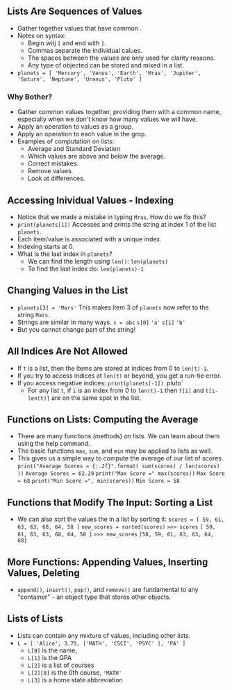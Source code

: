 ## Lists Are Sequences of Values
- Gather together values that have common .
- Notes on syntax:
	- Begin witj `[` and end with `]`.
	- Commas separate the individual calues.
	- The spaces between the values are only used for clarity reasons.
	- Any type of objected can be stored and mixed in a list.
- `planets = [ 'Mercury', 'Venus', 'Earth', 'Mras', 'Jupiter', 'Saturn', 'Neptune', 'Uranus', 'Pluto' ]`
### Why Bother?
- Gather common values together, providing them with a common name, especially when we don't know how many values we will have.
- Apply an operation to values as a group.
- Apply an operation to each value in the grop.
- Examples of computation on lists:
	- Average and Standard Deviation
	- Which values are above and below the average.
	- Correct mistakes.
	- Remove values.
	- Look at differences.
## Accessing Inividual Values - Indexing
- Notice that we made a mistake in typing `Mras`. How do we fix this?
- `print(planets[1])`
  Accesses and prints the string at index 1 of the list `planets`.
- Each item/value is associated with a unique index.
-  Indexing starts at 0.
- What is the last index in `planets`?
	- We can find the length using `len()`:
	  `len(planets)`
	- To find the last index do:
	  `len(planets)-1`
## Changing Values in the List
- `planets[3] = 'Mars'`
  This makes item 3 of `planets` now refer to the string `Mars`.
- Strings are similar in many ways.
  `s = abc`
  `s[0]`
  `'a'`
  `s[1]`
  `'b'`
- But you cannot change part of the string!
## All Indices Are Not Allowed
- If `t` is a list, then the items are stored at indices from 0 to `len(t)-1`.
- If you try to access indices at `len(t)` or beyond, you get a run-tie error.
- If you access negative indices:
  `print(planets[-1])
  `pluto`
  - For any list `t`, if `i` is an index from 0 to `len(t)-1` then `t[i]` and `t[i-len(t)]` are on the same spot in the list.
## Functions on Lists: Computing the Average
- There are many functions (methods) on lists. We can learn about them using the help command.
- The basic functions `max`, `sum`, and `min` may be applied to lists as well.
- This gives us a simple way to compute the average of our list of scores.
  `print("Average Scores = {:.2f}".format( sum(scores) / len(scores) ))`
  `Average Scores = 62.29`
  `print("Max Score =" max(scores))`
  `Max Score = 68`
  `print("Min Score =", min(scores))`
  `Min Score = 58`
## Functions that Modify The Input: Sorting a List
- We can also sort the values the in a list by sorting it:
  `scores = [ 59, 61, 63, 63, 68, 64, 58 ]`
  `new_scores = sorted(scores)`
  `>>> scores`
  `[ 59, 61, 63, 63, 68, 64, 58 ]`
  `>>> new_scores`
  `[58, 59, 61, 63, 63, 64, 68]`
## More Functions: Appending Values, Inserting Values, Deleting
- `append()`, `insert()`, `pop()`, and `remove()` are fundamental to any "container" - an object type that stores other objects.
## Lists of Lists
- Lists can contain any mixture of values, including other lists.
- `L = [ 'Alice', 3.75, ['MATH', 'CSCI', 'PSYC' ], 'PA' ]`
	- `L[0]` is the name,
	- `L[1]` is the GPA
	- `L[2]` is a list of courses
	- `L[2][0]` is the 0th course, `'MATH'`
	- `L[3]` is a home state abbreviation